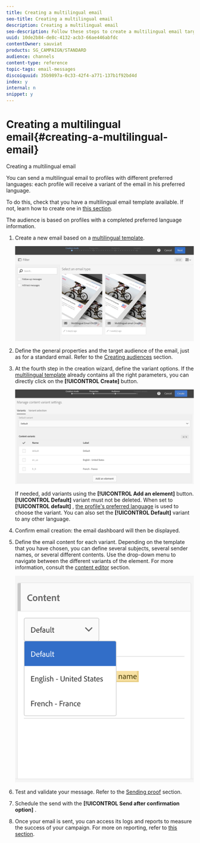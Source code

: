 ```yaml
---
title: Creating a multilingual email
seo-title: Creating a multilingual email
description: Creating a multilingual email
seo-description: Follow these steps to create a multilingual email targeting recipients with different preferred languages.
uuid: 10de2b84-de8c-4132-acb3-66ae446abfdc
contentOwner: sauviat
products: SG_CAMPAIGN/STANDARD
audience: channels
content-type: reference
topic-tags: email-messages
discoiquuid: 35b9897a-0c33-42f4-a771-137b1f92bd4d
index: y
internal: n
snippet: y
---
```


# Creating a multilingual email{#creating-a-multilingual-email}

Creating a multilingual email

You can send a multilingual email to profiles with different preferred languages: each profile will receive a variant of the email in his preferred language.

To do this, check that you have a multilingual email template available. If not, learn how to create one in [this section](../../start/using/creating-a-multilingual-template.md).

The audience is based on profiles with a completed preferred language information.

1. Create a new email based on a [multilingual template](../../start/using/creating-a-multilingual-template.md).

   ![](assets/multi_create1.png)

1. Define the general properties and the target audience of the email, just as for a standard email. Refer to the [Creating audiences](../../audiences/using/creating-audiences.md) section.
1. At the fourth step in the creation wizard, define the variant options. If the [multilingual template](../../start/using/creating-a-multilingual-template.md) already contains all the right parameters, you can directly click on the **[!UICONTROL Create]** button.

   ![](assets/multi_create4.png)

   If needed, add variants using the **[!UICONTROL Add an element]** button. **[!UICONTROL Default]** variant must not be deleted. When set to **[!UICONTROL default]** , [the profile's preferred language](../../audiences/using/creating-profiles.md) is used to choose the variant. You can also set the **[!UICONTROL Default]** variant to any other language.

1. Confirm email creation: the email dashboard will then be displayed.
1. Define the email content for each variant. Depending on the template that you have chosen, you can define several subjects, several sender names, or several different contents. Use the drop-down menu to navigate between the different variants of the element. For more information, consult the [content editor](../../designing/using/about-email-content-design.md) section.

   ![](assets/multi_selectcontent.png)

1. Test and validate your message. Refer to the [Sending proof](../../sending/using/managing-test-profiles-and-sending-proofs.md#sending-proofs) section.
1. Schedule the send with the **[!UICONTROL Send after confirmation option]** .
1. Once your email is sent, you can access its logs and reports to measure the success of your campaign. For more on reporting, refer to [this section](../../reporting/using/about-dynamic-reports.md).

